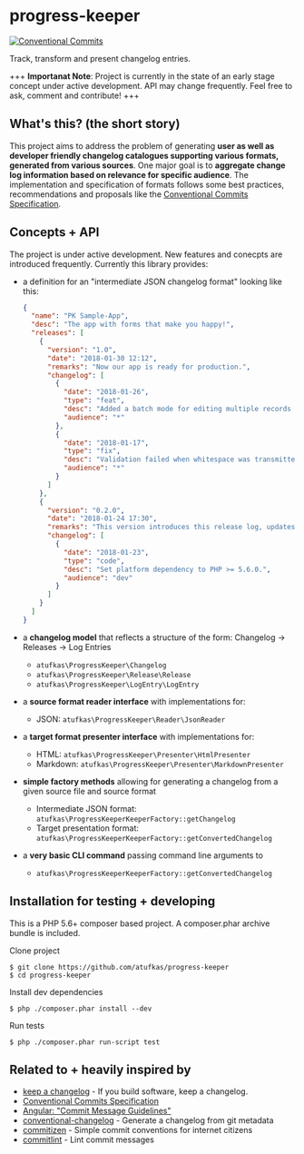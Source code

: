 # progress-keeper

[![Conventional Commits](https://img.shields.io/badge/Conventional%20Commits-1.0.0-yellow.svg)](https://conventionalcommits.org)

Track, transform and present changelog entries.

+++ **Importanat Note**: Project is currently in the state of an early stage
concept under active development.  API may change frequently. Feel free
to ask, comment and contribute! +++


## What's this? (the short story)

This project aims to address the problem of generating **user as well as
developer friendly changelog catalogues supporting various formats,
generated from various sources**. One major goal is to **aggregate change
log information based on relevance for specific audience**. The
implementation and specification of formats follows
some best practices, recommendations and proposals like the
[Conventional Commits Specification](https://conventionalcommits.org/).


## Concepts + API

The project is under active development. New features and conecpts are
introduced frequently. Currently this library provides:

- a definition for an "intermediate JSON changelog format" looking like this:
    ``` json
    {
      "name": "PK Sample-App",
      "desc": "The app with forms that make you happy!",
      "releases": [
        {
          "version": "1.0",
          "date": "2018-01-30 12:12",
          "remarks": "Now our app is ready for production.",
          "changelog": [
            {
              "date": "2018-01-26",
              "type": "feat",
              "desc": "Added a batch mode for editing multiple records at once.",
              "audience": "*"
            },
            {
              "date": "2018-01-17",
              "type": "fix",
              "desc": "Validation failed when whitespace was transmitted via form value.",
              "audience": "*"
            }
          ]
        },
        {
          "version": "0.2.0",
          "date": "2018-01-24 17:30",
          "remarks": "This version introduces this release log, updates internal dependencies and adds support for docker.",
          "changelog": [
            {
              "date": "2018-01-23",
              "type": "code",
              "desc": "Set platform dependency to PHP >= 5.6.0.",
              "audience": "dev"
            }
          ]
        }
      ]
    }
    ```


- a **changelog model** that reflects a structure of the form: Changelog
-> Releases -> Log Entries
    - `atufkas\ProgressKeeper\Changelog`
    - `atufkas\ProgressKeeper\Release\Release`
    - `atufkas\ProgressKeeper\LogEntry\LogEntry`

- a **source format reader interface** with implementations for:
    - JSON: `atufkas\ProgressKeeper\Reader\JsonReader`

- a **target format presenter interface** with implementations for:
     - HTML: `atufkas\ProgressKeeper\Presenter\HtmlPresenter`
     - Markdown: `atufkas\ProgressKeeper\Presenter\MarkdownPresenter`

- **simple factory methods** allowing for generating a changelog from a given source file and source format
    - Intermediate JSON format: `atufkas\ProgressKeeperKeeperFactory::getChangelog`
    - Target presentation format: `atufkas\ProgressKeeperKeeperFactory::getConvertedChangelog`

- a **very basic CLI command** passing command line arguments to
    - `atufkas\ProgressKeeperKeeperFactory::getConvertedChangelog`


## Installation for testing + developing

This is a PHP 5.6+ composer based project. A composer.phar archive bundle is included.

Clone project

    $ git clone https://github.com/atufkas/progress-keeper
    $ cd progress-keeper
    
Install dev dependencies
    
    $ php ./composer.phar install --dev
        
Run tests
    
    $ php ./composer.phar run-script test
    
    
## Related to + heavily inspired by

* [keep a changelog](https://github.com/olivierlacan/keep-a-changelog) - If you build software, keep a changelog.
* [Conventional Commits Specification](https://conventionalcommits.org/)
* [Angular: "Commit Message Guidelines"](https://github.com/angular/angular/blob/master/CONTRIBUTING.md#commit)
* [conventional-changelog](https://github.com/conventional-changelog/conventional-changelog) - Generate a changelog from git metadata
* [commitizen](https://github.com/commitizen/cz-cli) - Simple commit conventions for internet citizens
* [commitlint](https://github.com/marionebl/commitlint) - Lint commit messages

